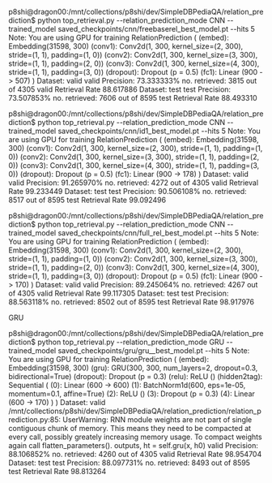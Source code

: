 p8shi@dragon00:/mnt/collections/p8shi/dev/SimpleDBPediaQA/relation_prediction$ python top_retrieval.py --relation_prediction_mode CNN --trained_model saved_checkpoints/cnn/freebaserel_best_model.pt --hits 5
Note: You are using GPU for training
RelationPrediction (
  (embed): Embedding(31598, 300)
  (conv1): Conv2d(1, 300, kernel_size=(2, 300), stride=(1, 1), padding=(1, 0))
  (conv2): Conv2d(1, 300, kernel_size=(3, 300), stride=(1, 1), padding=(2, 0))
  (conv3): Conv2d(1, 300, kernel_size=(4, 300), stride=(1, 1), padding=(3, 0))
  (dropout): Dropout (p = 0.5)
  (fc1): Linear (900 -> 507)
)
Dataset: valid
valid Precision:  73.333333%
no. retrieved: 3815 out of 4305
valid Retrieval Rate  88.617886
Dataset: test
test Precision:  73.507853%
no. retrieved: 7606 out of 8595
test Retrieval Rate  88.493310

p8shi@dragon00:/mnt/collections/p8shi/dev/SimpleDBPediaQA/relation_prediction$ python top_retrieval.py --relation_prediction_mode CNN --trained_model saved_checkpoints/cnn/id1_best_model.pt --hits 5
Note: You are using GPU for training
RelationPrediction (
  (embed): Embedding(31598, 300)
  (conv1): Conv2d(1, 300, kernel_size=(2, 300), stride=(1, 1), padding=(1, 0))
  (conv2): Conv2d(1, 300, kernel_size=(3, 300), stride=(1, 1), padding=(2, 0))
  (conv3): Conv2d(1, 300, kernel_size=(4, 300), stride=(1, 1), padding=(3, 0))
  (dropout): Dropout (p = 0.5)
  (fc1): Linear (900 -> 178)
)
Dataset: valid
valid Precision:  91.265970%
no. retrieved: 4272 out of 4305
valid Retrieval Rate  99.233449
Dataset: test
test Precision:  90.506108%
no. retrieved: 8517 out of 8595
test Retrieval Rate  99.092496


p8shi@dragon00:/mnt/collections/p8shi/dev/SimpleDBPediaQA/relation_prediction$ python top_retrieval.py --relation_prediction_mode CNN --trained_model saved_checkpoints/cnn/full_rel_best_model.pt --hits 5
Note: You are using GPU for training
RelationPrediction (
  (embed): Embedding(31598, 300)
  (conv1): Conv2d(1, 300, kernel_size=(2, 300), stride=(1, 1), padding=(1, 0))
  (conv2): Conv2d(1, 300, kernel_size=(3, 300), stride=(1, 1), padding=(2, 0))
  (conv3): Conv2d(1, 300, kernel_size=(4, 300), stride=(1, 1), padding=(3, 0))
  (dropout): Dropout (p = 0.5)
  (fc1): Linear (900 -> 170)
)
Dataset: valid
valid Precision:  89.245064%
no. retrieved: 4267 out of 4305
valid Retrieval Rate  99.117305
Dataset: test
test Precision:  88.563118%
no. retrieved: 8502 out of 8595
test Retrieval Rate  98.917976


GRU

p8shi@dragon00:/mnt/collections/p8shi/dev/SimpleDBPediaQA/relation_prediction$ python top_retrieval.py --relation_prediction_mode GRU --trained_model saved_checkpoints/gru/gru__best_model.pt --hits 5
Note: You are using GPU for training
RelationPrediction (
  (embed): Embedding(31598, 300)
  (gru): GRU(300, 300, num_layers=2, dropout=0.3, bidirectional=True)
  (dropout): Dropout (p = 0.3)
  (relu): ReLU ()
  (hidden2tag): Sequential (
    (0): Linear (600 -> 600)
    (1): BatchNorm1d(600, eps=1e-05, momentum=0.1, affine=True)
    (2): ReLU ()
    (3): Dropout (p = 0.3)
    (4): Linear (600 -> 170)
  )
)
Dataset: valid
/mnt/collections/p8shi/dev/SimpleDBPediaQA/relation_prediction/relation_prediction.py:85: UserWarning: RNN module weights are not part of single contiguous chunk of memory. This means they need to be compacted at every call, possibly greately increasing memory usage. To compact weights again call flatten_parameters().
  outputs, ht = self.gru(x, h0)
valid Precision:  88.106852%
no. retrieved: 4260 out of 4305
valid Retrieval Rate  98.954704
Dataset: test
test Precision:  88.097731%
no. retrieved: 8493 out of 8595
test Retrieval Rate  98.813264
